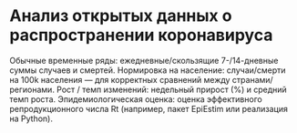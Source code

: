 # Анализ открытых данных о распространении коронавируса

Обычные временные ряды: ежедневные/скользящие 7-/14-дневные суммы случаев и смертей.
Нормировка на население: случаи/смерти на 100k населения — для корректных сравнений между странами/регионами.
Рост / темп изменений: недельный прирост (%) и средний темп роста.
Эпидемиологическая оценка: оценка эффективного репродукционного числа Rt
(например, пакет EpiEstim или реализация на Python).

